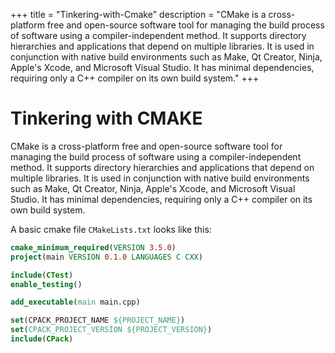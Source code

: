 +++
title = "Tinkering-with-Cmake"
description = "CMake is a cross-platform free and open-source software tool for managing the build process of software using a compiler-independent method. It supports directory hierarchies and applications that depend on multiple libraries. It is used in conjunction with native build environments such as Make, Qt Creator, Ninja, Apple's Xcode, and Microsoft Visual Studio. It has minimal dependencies, requiring only a C++ compiler on its own build system."
+++

# Tinkering with CMAKE

CMake is a cross-platform free and open-source software tool for managing the build process of software using a compiler-independent method. It supports directory hierarchies and applications that depend on multiple libraries. It is used in conjunction with native build environments such as Make, Qt Creator, Ninja, Apple's Xcode, and Microsoft Visual Studio. It has minimal dependencies, requiring only a C++ compiler on its own build system.

A basic cmake file `CMakeLists.txt` looks like this:

```cmake
cmake_minimum_required(VERSION 3.5.0)
project(main VERSION 0.1.0 LANGUAGES C CXX)

include(CTest)
enable_testing()

add_executable(main main.cpp)

set(CPACK_PROJECT_NAME ${PROJECT_NAME})
set(CPACK_PROJECT_VERSION ${PROJECT_VERSION})
include(CPack)
```


